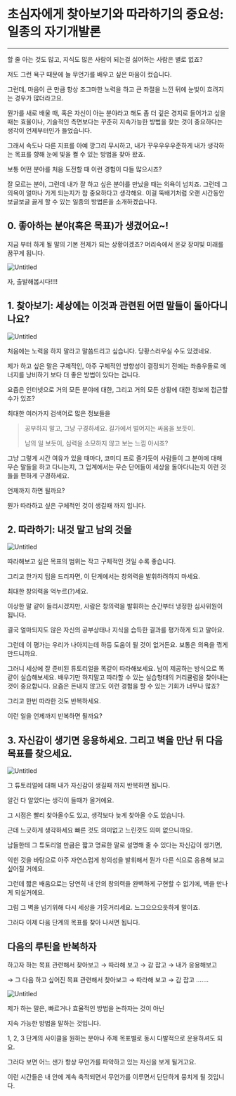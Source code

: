 # 초심자에게 찾아보기와 따라하기의 중요성: 일종의 자기개발론

---

할 줄 아는 것도 많고, 지식도 많은 사람이 되는걸 싫어하는 사람은 별로 없죠?

저도 그런 욕구 때문에 늘 무언가를 배우고 싶은 마음이 컸습니다.

그런데, 마음이 큰 만큼 항상 조그마한 노력을 하고 큰 좌절을 느낀 뒤에 눈빛이 흐려지는 경우가 많더라고요.

뭔가를 새로 배울 때, 혹은 자신이 아는 분야라고 해도 좀 더 깊은 경지로 들어가고 싶을 때는 효율이나, 기술적인 측면보다는 꾸준히 지속가능한 방법을 찾는 것이 중요하다는 생각이 언제부터인가 들었습니다.

그래서 속도나 다른 지표를 아예 깡그리 무시하고, 내가 꾸우우우우준하게 내가 생각하는 목표를 향해 눈에 빛을 켤 수 있는 방법을 찾아 왔죠.

보통 어떤 분야를 처음 도전할 때 이런 경험이 다들 많으시죠?

잘 모르는 분야, 그런데 내가 잘 하고 싶은 분야를 만났을 때는 의욕이 넘치죠. 그런데 그 의욕이 얼마나 가게 되는지가 참 중요하다고 생각해요. 이걸 뚝배기처럼 오랜 시간동안 보글보글 끓게 할 수 있는 일종의 방법론을 소개하겠습니다.

## 0. 좋아하는 분야(혹은 목표)가 생겼어요~!

지금 부터 하게 될 말의 기본 전제가 되는 상황이겠죠? 머리속에서 온갖 장미빛 미래를 꿈꾸게 됩니다.

![Untitled](%E1%84%8E%E1%85%A9%E1%84%89%E1%85%B5%E1%86%B7%E1%84%8C%E1%85%A1%E1%84%8B%E1%85%A6%E1%84%80%20fde64/Untitled.png)

자, 출발해봅시다!!!!

## 1. 찾아보기: 세상에는 이것과 관련된 어떤 말들이 돌아다니나요?

![Untitled](%E1%84%8E%E1%85%A9%E1%84%89%E1%85%B5%E1%86%B7%E1%84%8C%E1%85%A1%E1%84%8B%E1%85%A6%E1%84%80%20fde64/Untitled%201.png)

처음에는 노력을 하지 말라고 말씀드리고 싶습니다. 당황스러우실 수도 있겠네요.

제가 하고 싶은 말은 구체적인, 아주 구체적인 방향성이 결정되기 전에는 좌충우돌로 에너지를 낭비하기 보다 더 좋은 방법이 있다는 겁니다.

요즘은 인터넷으로 거의 모든 분야에 대한, 그리고 거의 모든 상황에 대한 정보에 접근할 수가 있죠?

최대한 여러가지 검색어로 많은 정보들을

> 공부하지 말고, 그냥 구경하세요. 길가에서 벌어지는 싸움을 보듯이.
> 
> 
> 남의 일 보듯이, 심력을 소모하지 않고 보는 느낌 아시죠?
> 

그냥 그렇게 시간 여유가 있을 때마다, 코미디 프로 즐기듯이 사람들이 그 분야에 대해 무슨 말들을 하고 다니는지, 그 업계에서는 무슨 단어들이 세상을 돌아다니는지 이런 것들을 편하게 구경하세요.

언제까지 하면 될까요?

뭔가 따라하고 싶은 구체적인 것이 생길때 까지 입니다.

## 2. 따라하기: 내것 말고 남의 것을

![Untitled](%E1%84%8E%E1%85%A9%E1%84%89%E1%85%B5%E1%86%B7%E1%84%8C%E1%85%A1%E1%84%8B%E1%85%A6%E1%84%80%20fde64/Untitled%202.png)

따라해보고 싶은 목표의 범위는 작고 구체적인 것일 수록 좋습니다.

그리고 한가지 팁을 드리자면, 이 단계에서는 창의력을 발휘하려하지 마세요.

최대한 창의력을 억누르(?)세요.

이상한 말 같이 들리시겠지만, 사람은 창의력을 발휘하는 순간부터 냉정한 심사위원이 됩니다.

결국 얼마되지도 않은 자신의 공부상태나 지식을 습득한 결과를 평가하게 되고 말아요.

그런데 이 평가는 우리가 나아지는데 하등 도움이 될 것이 없거든요. 보통은 의욕을 꺾게 만드니까요.

그러니 세상에 잘 준비된 튜토리얼을 똑같이 따라해보세요. 남이 제공하는 방식으로 똑같이 실습해보세요. 배우기만 하지말고 따라할 수 있는 실습형태의 커리큘럼을 찾아내는 것이 중요합니다. 요즘은 돈내지 않고도 이런 경험을 할 수 있는 기회가 너무나 많죠? 

그리고 한번 따라한 것도 반복하세요.

이런 일을 언제까지 반복하면 될까요?

## 3. 자신감이 생기면 응용하세요. 그리고 벽을 만난 뒤 다음 목표를 찾으세요.

![Untitled](%E1%84%8E%E1%85%A9%E1%84%89%E1%85%B5%E1%86%B7%E1%84%8C%E1%85%A1%E1%84%8B%E1%85%A6%E1%84%80%20fde64/Untitled%203.png)

그 튜토리얼에 대해 내가 자신감이 생길때 까지 반복하면 됩니다.

알건 다 알았다는 생각이 들때가 올거에요.

그 시점은 빨리 찾아올수도 있고, 생각보다 늦게 찾아올 수도 있습니다.

근데 느긋하게 생각하세요 빠른 것도 의미없고 느린것도 의미 없으니까요.

남들한테 그 튜토리얼 만큼은 짧고 명료한 말로 설명해 줄 수 있다는 자신감이 생기면,

익힌 것을 바탕으로 아주 자연스럽게 창의성을 발휘해서 뭔가 다른 식으로 응용해 보고 싶어질 거에요.

그런데 짧은 배움으로는 당연히 내 안의 창의력을 완벽하게 구현할 수 없기에, 벽을 만나게 되실거에요.

그럼 그 벽을 넘기위해 다시 세상을 기웃거리세요. 느그으으으읏하게 말이죠.

그러다 이제 다음 단계의 목표를 찾아 나서면 됩니다.

## 다음의 루틴을 반복하자

하고자 하는 목표 관련해서 찾아보고 → 따라해 보고 → 감 잡고 → 내가 응용해보고

→ 그 다음 하고 싶어진 목표 관련해서 찾아보고 → 따라해 보고 → 감 잡고 .......

![Untitled](%E1%84%8E%E1%85%A9%E1%84%89%E1%85%B5%E1%86%B7%E1%84%8C%E1%85%A1%E1%84%8B%E1%85%A6%E1%84%80%20fde64/Untitled%204.png)

제가 하는 말은, 빠르거나 효율적인 방법을 논하자는 것이 아닌

지속 가능한 방법을 말하는 것입니다.

1, 2, 3 단계의 사이클을 원하는 분야나 주제 목표별로 동시 다발적으로 운용하셔도 되요.

그러다 보면 어느 샌가 항상 무언가를 파악하고 있는 자신을 보게 될거고요.

이런 시간들은 내 안에 계속 축적되면서 무언가를 이루면서 단단하게 뭉치게 될 것입니다.